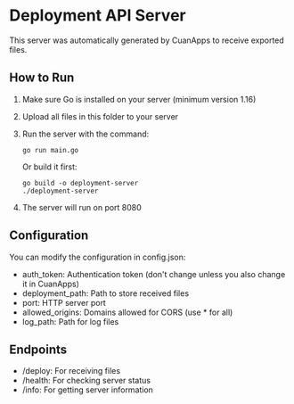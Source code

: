 # Deployment API Server

This server was automatically generated by CuanApps to receive exported files.

## How to Run

1. Make sure Go is installed on your server (minimum version 1.16)
2. Upload all files in this folder to your server
3. Run the server with the command:

   ```
   go run main.go
   ```

   Or build it first:

   ```
   go build -o deployment-server
   ./deployment-server
   ```

4. The server will run on port 8080

## Configuration

You can modify the configuration in config.json:

- auth_token: Authentication token (don't change unless you also change it in CuanApps)
- deployment_path: Path to store received files
- port: HTTP server port
- allowed_origins: Domains allowed for CORS (use * for all)
- log_path: Path for log files

## Endpoints

- /deploy: For receiving files
- /health: For checking server status
- /info: For getting server information
